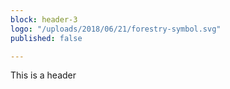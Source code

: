 ```yaml
---
block: header-3
logo: "/uploads/2018/06/21/forestry-symbol.svg"
published: false

---
```

This is a header